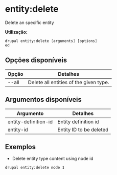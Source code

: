 # entity:delete
Delete an specific entity

**Utilização:**
```
drupal entity:delete [arguments] [options]
ed
```

## Opções disponíveis
Opção | Detalhes
-------|-------------
--all | Delete all entities of the given type.

## Argumentos disponíveis
Argumento | Detalhes
---------|-------------
entity-definition-id | Entity definition id
entity-id | Entity ID to be deleted

## Exemplos
* Delete entity type content using node id
```
drupal entity:delete node 1
```
